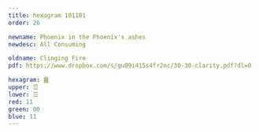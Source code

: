 ```yaml
---
title: hexagram 101101
order: 26

newname: Phoenix in the Phoenix's ashes
newdesc: All Consuming

oldname: Clinging Fire
pdf: https://www.dropbox.com/s/gu09i415s4fr2nc/30-30-clarity.pdf?dl=0

hexagram: ䷝
upper: ☲
lower: ☲
red: 11
green: 00
blue: 11
---
```

